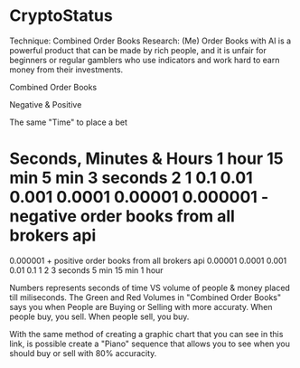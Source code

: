 # CryptoStatus

Technique: Combined Order Books
Research: (Me)
Order Books with AI is a powerful product that can be made by rich people, and it is unfair for beginners or regular gamblers who use indicators and work hard to earn money from their investments.

Combined Order Books

Negative & Positive

The same "Time" to place a bet

Seconds, Minutes & Hours
1 hour
15 min
5 min
3 seconds
2
1
0.1
0.01
0.001
0.0001
0.00001
0.000001 - negative order books from all brokers api
=========
0.000001 + positive order books from all brokers api
0.00001
0.0001
0.001
0.01
0.1
1
2
3 seconds
5 min
15 min
1 hour

Numbers represents seconds of time VS volume of people & money placed till miliseconds.
The Green and Red Volumes in "Combined Order Books" says you when People are Buying or Selling with more accuraty. 
When people buy, you sell. When people sell, you buy.


With the same method of creating a graphic chart that you can see in this link, is possible create a "Piano" sequence that allows you to see when you should buy or sell with 80% accuracity.
